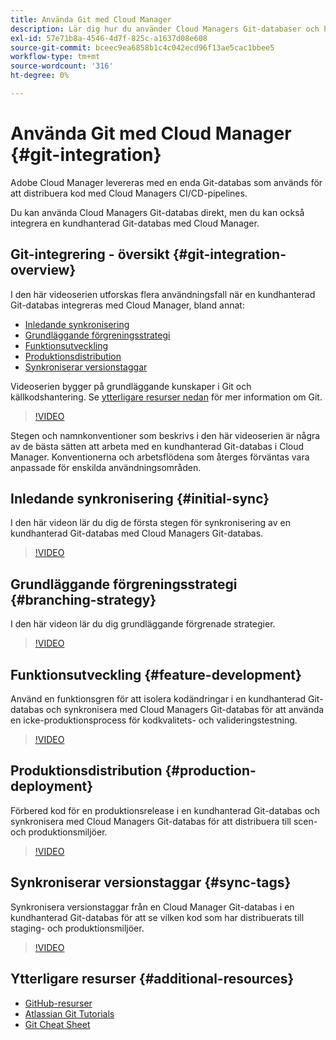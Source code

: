 ```yaml
---
title: Använda Git med Cloud Manager
description: Lär dig hur du använder Cloud Managers Git-databaser och hur du integrerar din egen kundhanterade Git-databas med Cloud Manager.
exl-id: 57e71b8a-4546-4d7f-825c-a1637d08e608
source-git-commit: bceec9ea6858b1c4c042ecd96f13ae5cac1bbee5
workflow-type: tm+mt
source-wordcount: '316'
ht-degree: 0%

---
```


# Använda Git med Cloud Manager {#git-integration}

Adobe Cloud Manager levereras med en enda Git-databas som används för att distribuera kod med Cloud Managers CI/CD-pipelines.

Du kan använda Cloud Managers Git-databas direkt, men du kan också integrera en kundhanterad Git-databas med Cloud Manager.

## Git-integrering - översikt {#git-integration-overview}

I den här videoserien utforskas flera användningsfall när en kundhanterad Git-databas integreras med Cloud Manager, bland annat:

* [Inledande synkronisering](#initial-sync)
* [Grundläggande förgreningsstrategi](#branching-strategy)
* [Funktionsutveckling](#feature-development)
* [Produktionsdistribution](#production-deployment)
* [Synkroniserar versionstaggar](#sync-tags)

Videoserien bygger på grundläggande kunskaper i Git och källkodshantering. Se [ytterligare resurser nedan](#additional-resources) för mer information om Git.

>[!VIDEO](https://video.tv.adobe.com/v/28710/)

Stegen och namnkonventioner som beskrivs i den här videoserien är några av de bästa sätten att arbeta med en kundhanterad Git-databas i Cloud Manager. Konventionerna och arbetsflödena som återges förväntas vara anpassade för enskilda användningsområden.

## Inledande synkronisering {#initial-sync}

I den här videon lär du dig de första stegen för synkronisering av en kundhanterad Git-databas med Cloud Managers Git-databas.

>[!VIDEO](https://video.tv.adobe.com/v/28711/?quality=12)

## Grundläggande förgreningsstrategi {#branching-strategy}

I den här videon lär du dig grundläggande förgrenade strategier.

>[!VIDEO](https://video.tv.adobe.com/v/28712/?quality=12)

## Funktionsutveckling {#feature-development}

Använd en funktionsgren för att isolera kodändringar i en kundhanterad Git-databas och synkronisera med Cloud Managers Git-databas för att använda en icke-produktionsprocess för kodkvalitets- och valideringstestning.

>[!VIDEO](https://video.tv.adobe.com/v/28723/?quality=12)

## Produktionsdistribution {#production-deployment}

Förbered kod för en produktionsrelease i en kundhanterad Git-databas och synkronisera med Cloud Managers Git-databas för att distribuera till scen- och produktionsmiljöer.

>[!VIDEO](https://video.tv.adobe.com/v/28724/?quality=12)

## Synkroniserar versionstaggar {#sync-tags}

Synkronisera versionstaggar från en Cloud Manager Git-databas i en kundhanterad Git-databas för att se vilken kod som har distribuerats till staging- och produktionsmiljöer.

>[!VIDEO](https://video.tv.adobe.com/v/28725/?quality=12)

## Ytterligare resurser {#additional-resources}

* [GitHub-resurser](https://try.github.io)
* [Atlassian Git Tutorials](https://www.atlassian.com/git/tutorials/what-is-version-control)
* [Git Cheat Sheet](https://education.github.com/git-cheat-sheet-education.pdf)
